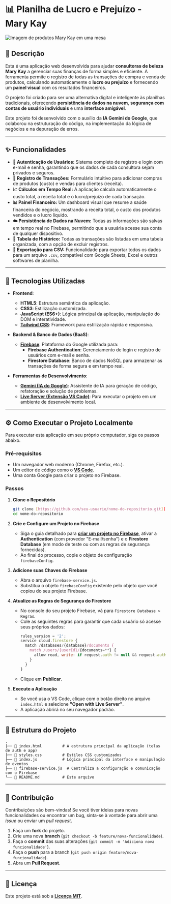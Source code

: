 # 📊 Planilha de Lucro e Prejuízo - Mary Kay

![Imagem de produtos Mary Kay em uma mesa](https://placehold.co/800x400/fce4ec/e91e63?text=Controle+Financeiro+Mary+Kay)

## 📖 Descrição

Esta é uma aplicação web desenvolvida para ajudar **consultoras de beleza Mary Kay** a gerenciar suas finanças de forma simples e eficiente. A ferramenta permite o registro de todas as transações de compra e venda de produtos, calculando automaticamente o **lucro ou prejuízo** e fornecendo um **painel visual** com os resultados financeiros.

O projeto foi criado para ser uma alternativa digital e inteligente às planilhas tradicionais, oferecendo **persistência de dados na nuvem**, **segurança com contas de usuário individuais** e uma **interface amigável**.

Este projeto foi desenvolvido com o auxílio da **IA Gemini do Google**, que colaborou na estruturação do código, na implementação da lógica de negócios e na depuração de erros.

---

## ✨ Funcionalidades

* **🔐 Autenticação de Usuários:** Sistema completo de registro e login com e-mail e senha, garantindo que os dados de cada consultora sejam privados e seguros.
* **📝 Registro de Transações:** Formulário intuitivo para adicionar compras de produtos (custo) e vendas para clientes (receita).
* **📈 Cálculos em Tempo Real:** A aplicação calcula automaticamente o custo total, a receita total e o lucro/prejuízo de cada transação.
* **📊 Painel Financeiro:** Um dashboard visual que resume a saúde financeira do negócio, mostrando a receita total, o custo dos produtos vendidos e o lucro líquido.
* **☁️ Persistência de Dados na Nuvem:** Todas as informações são salvas em tempo real no Firebase, permitindo que a usuária acesse sua conta de qualquer dispositivo.
* **🔄 Tabela de Histórico:** Todas as transações são listadas em uma tabela organizada, com a opção de excluir registros.
* **📄 Exportação para CSV:** Funcionalidade para exportar todos os dados para um arquivo `.csv`, compatível com Google Sheets, Excel e outros softwares de planilha.

---

## 🚀 Tecnologias Utilizadas

* **Frontend**:
  * **HTML5**: Estrutura semântica da aplicação.
  * **CSS3**: Estilização customizada.
  * **JavaScript (ES6+)**: Lógica principal da aplicação, manipulação do DOM e interatividade.
  * **[Tailwind CSS](https://tailwindcss.com/)**: Framework para estilização rápida e responsiva.

* **Backend & Banco de Dados (BaaS)**:
  * **[Firebase](https://firebase.google.com/)**: Plataforma do Google utilizada para:
    * **Firebase Authentication**: Gerenciamento de login e registro de usuários com e-mail e senha.
    * **Firestore Database**: Banco de dados NoSQL para armazenar as transações de forma segura e em tempo real.

* **Ferramentas de Desenvolvimento**:
  * **[Gemini (IA do Google)](https://gemini.google.com/)**: Assistente de IA para geração de código, refatoração e solução de problemas.
  * **[Live Server (Extensão VS Code)](https://marketplace.visualstudio.com/items?itemName=ritwickdey.LiveServer)**: Para executar o projeto em um ambiente de desenvolvimento local.

---

## ⚙️ Como Executar o Projeto Localmente

Para executar esta aplicação em seu próprio computador, siga os passos abaixo.

### Pré-requisitos

* Um navegador web moderno (Chrome, Firefox, etc.).
* Um editor de código como o **[VS Code](https://code.visualstudio.com/)**.
* Uma conta Google para criar o projeto no Firebase.

### Passos

1. **Clone o Repositório**
   ```bash
   git clone [https://github.com/seu-usuario/nome-do-repositorio.git](https://github.com/seu-usuario/nome-do-repositorio.git)
   cd nome-do-repositorio
   ```

2. **Crie e Configure um Projeto no Firebase**
   * Siga o guia detalhado para **[criar um projeto no Firebase](https://firebase.google.com/docs/firestore/quickstart?hl=pt-br)**, ativar a **Authentication** (com provedor "E-mail/senha") e o **Firestore Database** (em modo de teste ou com as regras de segurança fornecidas).
   * Ao final do processo, copie o objeto de configuração `firebaseConfig`.

3. **Adicione suas Chaves do Firebase**
   * Abra o arquivo `firebase-service.js`.
   * Substitua o objeto `firebaseConfig` existente pelo objeto que você copiou do seu projeto Firebase.

4. **Atualize as Regras de Segurança do Firestore**
   * No console do seu projeto Firebase, vá para `Firestore Database > Regras`.
   * Cole as seguintes regras para garantir que cada usuário só acesse seus próprios dados:
     ```javascript
     rules_version = '2';
     service cloud.firestore {
       match /databases/{database}/documents {
         match /users/{userId}/{documents=**} {
           allow read, write: if request.auth != null && request.auth.uid == userId;
         }
       }
     }
     ```
   * Clique em **Publicar**.

5. **Execute a Aplicação**
   * Se você usa o VS Code, clique com o botão direito no arquivo `index.html` e selecione **"Open with Live Server"**.
   * A aplicação abrirá no seu navegador padrão.

---

## 📂 Estrutura do Projeto

```
.
├── 📄 index.html         # A estrutura principal da aplicação (telas de auth e app)
├── 📄 styles.css         # Estilos CSS customizados
├── 📄 index.js           # Lógica principal da interface e manipulação de eventos
├── 📄 firebase-service.js  # Centraliza a configuração e comunicação com o Firebase
└── 📄 README.md          # Este arquivo
```

---

## 🤝 Contribuição

Contribuições são bem-vindas! Se você tiver ideias para novas funcionalidades ou encontrar um bug, sinta-se à vontade para abrir uma *issue* ou enviar um *pull request*.

1. Faça um **fork** do projeto.
2. Crie uma nova **branch** (`git checkout -b feature/nova-funcionalidade`).
3. Faça o **commit** das suas alterações (`git commit -m 'Adiciona nova funcionalidade'`).
4. Faça o **push** para a branch (`git push origin feature/nova-funcionalidade`).
5. Abra um **Pull Request**.

---

## 📜 Licença

Este projeto está sob a **[Licença MIT](https://opensource.org/licenses/MIT)**.
